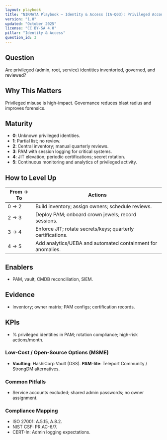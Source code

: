 ```yaml
---
layout: playbook
title: "NIRMATA Playbook — Identity & Access (IA-Q03): Privileged Account Governance"
version: "1.0"
updated: "October 2025"
license: "CC BY-SA 4.0"
pillar: "Identity & Access"
question_id: 3
---
```


## Question
Are privileged (admin, root, service) identities inventoried, governed, and reviewed?

## Why This Matters
Privileged misuse is high-impact. Governance reduces blast radius and improves forensics.

## Maturity
- **0**: Unknown privileged identities.  
- **1**: Partial list; no review.  
- **2**: Central inventory; manual quarterly reviews.  
- **3**: PAM with session logging for critical systems.  
- **4**: JIT elevation; periodic certifications; secret rotation.  
- **5**: Continuous monitoring and analytics of privileged activity.

## How to Level Up
| From → To | Actions |
|---|---|
|0 → 2| Build inventory; assign owners; schedule reviews.|
|2 → 3| Deploy PAM; onboard crown jewels; record sessions.|
|3 → 4| Enforce JIT; rotate secrets/keys; quarterly certifications.|
|4 → 5| Add analytics/UEBA and automated containment for anomalies.|

## Enablers
- PAM, vault, CMDB reconciliation, SIEM.

## Evidence
- Inventory; owner matrix; PAM configs; certification records.

## KPIs
- % privileged identities in PAM; rotation compliance; high-risk actions/month.

### Low-Cost / Open-Source Options (MSME)
- **Vaulting**: HashiCorp Vault (OSS). **PAM-lite**: Teleport Community / StrongDM alternatives.

### Common Pitfalls
- Service accounts excluded; shared admin passwords; no owner assignment.

### Compliance Mapping
- ISO 27001: A.5.15, A.8.2.  
- NIST CSF: PR.AC-6/7.  
- CERT-In: Admin logging expectations.

